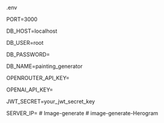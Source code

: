 .env

PORT=3000

DB_HOST=localhost

DB_USER=root

DB_PASSWORD=

DB_NAME=painting_generator

OPENROUTER_API_KEY=

OPENAI_API_KEY=

JWT_SECRET=your_jwt_secret_key

SERVER_IP=
#   I m a g e - g e n e r a t e  
 #   i m a g e - g e n e r a t e - H e r o g r a m  
 